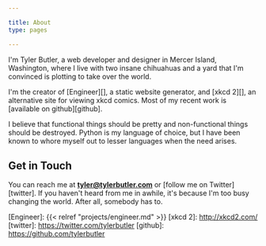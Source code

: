 ```yaml
---

title: About
type: pages

---
```


I'm Tyler Butler, a web developer and designer in Mercer Island, Washington, where I live with two insane chihuahuas and a yard that I'm convinced is plotting to take over the world.

I'm the creator of [Engineer][], a static website generator, and [xkcd 2][], an alternative site for viewing
xkcd comics. Most of my recent work is [available on github][github].

I believe that functional things should be pretty and non-functional things should be destroyed. Python is
my language of choice, but I have been known to whore myself out to lesser languages when the need arises.

## Get in Touch

You can reach me at **tyler@tylerbutler.com** or [follow me on Twitter][twitter]. If you haven't heard from me
in awhile, it's because I'm too busy changing the world. After all, somebody has to.

[Engineer]: {{< relref "projects/engineer.md" >}}
[xkcd 2]: http://xkcd2.com/
[twitter]: https://twitter.com/tylerbutler
[github]: https://github.com/tylerbutler
